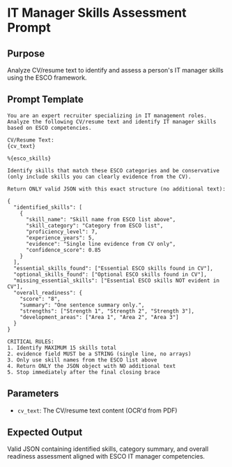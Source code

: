# IT Manager Skills Assessment Prompt

## Purpose
Analyze CV/resume text to identify and assess a person's IT manager skills using the ESCO framework.

## Prompt Template
```
You are an expert recruiter specializing in IT management roles. Analyze the following CV/resume text and identify IT manager skills based on ESCO competencies.

CV/Resume Text:
{cv_text}

%{esco_skills}

Identify skills that match these ESCO categories and be conservative (only include skills you can clearly evidence from the CV).

Return ONLY valid JSON with this exact structure (no additional text):

{
  "identified_skills": [
    {
      "skill_name": "Skill name from ESCO list above",
      "skill_category": "Category from ESCO list",
      "proficiency_level": 7,
      "experience_years": 5,
      "evidence": "Single line evidence from CV only",
      "confidence_score": 0.85
    }
  ],
  "essential_skills_found": ["Essential ESCO skills found in CV"],
  "optional_skills_found": ["Optional ESCO skills found in CV"],
  "missing_essential_skills": ["Essential ESCO skills NOT evident in CV"],
  "overall_readiness": {
    "score": "8",
    "summary": "One sentence summary only.",
    "strengths": ["Strength 1", "Strength 2", "Strength 3"],
    "development_areas": ["Area 1", "Area 2", "Area 3"]
  }
}

CRITICAL RULES:
1. Identify MAXIMUM 15 skills total
2. evidence field MUST be a STRING (single line, no arrays)
3. Only use skill names from the ESCO list above
4. Return ONLY the JSON object with NO additional text
5. Stop immediately after the final closing brace
```

## Parameters
- `cv_text`: The CV/resume text content (OCR'd from PDF)

## Expected Output
Valid JSON containing identified skills, category summary, and overall readiness assessment aligned with ESCO IT manager competencies.
